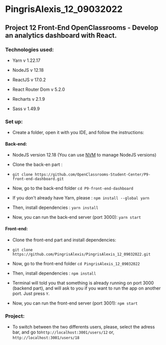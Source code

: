 # PingrisAlexis_12_09032022

## Project 12 Front-End OpenClassrooms - Develop an analytics dashboard with React.

### Technologies used:

- Yarn v 1.22.17

- NodeJS v 12.18

- ReactJS v 17.0.2

- React Router Dom v 5.2.0

- Recharts v 2.1.9

- Sass v 1.49.9

### Set up:

- Create a folder, open it with you IDE, and follow the instructions:

#### Back-end:

- NodeJS version 12.18 (You can use [NVM](https://github.com/nvm-sh/nvm) to manage NodeJS versions)

- Clone the back-en part :

- `git clone https://github.com/OpenClassrooms-Student-Center/P9-front-end-dashboard.git`

- Now, go to the back-end folder `cd P9-front-end-dashboard`
  
- If you don't already have Yarn, please : `npm install --global yarn`

- Then, install dependencies : `yarn install`

- Now, you can run the back-end server (port 3000):  `yarn start`

#### Front-end:

- Clone the front-end part and install dependencies:

- `git clone https://github.com/PingrisAlexis/PingrisAlexis_12_09032022.git`

- Now, go to the front-end folder `cd PingrisAlexis_12_09032022`

- Then, install dependencies : `npm install`

- Terminal will told you that something is already running on port 3000 (backend part),
and will ask to you if you want to run the app on another port. Just press `Y`. 

- Now, you can run the front-end server (port 3001):  `npm start` 

### Project:

- To switch between the two differents users, please, select the adress bar, and go to`http://localhost:3001/users/12` or, `http://localhost:3001/users/18` 



